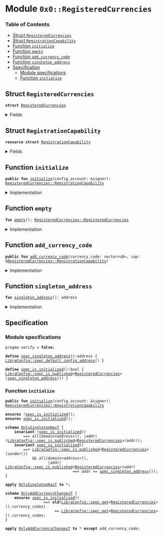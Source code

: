 
<a name="0x0_RegisteredCurrencies"></a>

# Module `0x0::RegisteredCurrencies`

### Table of Contents

-  [Struct `RegisteredCurrencies`](#0x0_RegisteredCurrencies_RegisteredCurrencies)
-  [Struct `RegistrationCapability`](#0x0_RegisteredCurrencies_RegistrationCapability)
-  [Function `initialize`](#0x0_RegisteredCurrencies_initialize)
-  [Function `empty`](#0x0_RegisteredCurrencies_empty)
-  [Function `add_currency_code`](#0x0_RegisteredCurrencies_add_currency_code)
-  [Function `singleton_address`](#0x0_RegisteredCurrencies_singleton_address)
-  [Specification](#0x0_RegisteredCurrencies_Specification)
    -  [Module specifications](#0x0_RegisteredCurrencies_@Module_specifications)
    -  [Function `initialize`](#0x0_RegisteredCurrencies_Specification_initialize)



<a name="0x0_RegisteredCurrencies_RegisteredCurrencies"></a>

## Struct `RegisteredCurrencies`



<pre><code><b>struct</b> <a href="#0x0_RegisteredCurrencies">RegisteredCurrencies</a>
</code></pre>



<details>
<summary>Fields</summary>


<dl>
<dt>

<code>currency_codes: vector&lt;vector&lt;u8&gt;&gt;</code>
</dt>
<dd>

</dd>
</dl>


</details>

<a name="0x0_RegisteredCurrencies_RegistrationCapability"></a>

## Struct `RegistrationCapability`



<pre><code><b>resource</b> <b>struct</b> <a href="#0x0_RegisteredCurrencies_RegistrationCapability">RegistrationCapability</a>
</code></pre>



<details>
<summary>Fields</summary>


<dl>
<dt>

<code>cap: <a href="LibraConfig.md#0x0_LibraConfig_ModifyConfigCapability">LibraConfig::ModifyConfigCapability</a>&lt;<a href="#0x0_RegisteredCurrencies_RegisteredCurrencies">RegisteredCurrencies::RegisteredCurrencies</a>&gt;</code>
</dt>
<dd>

</dd>
</dl>


</details>

<a name="0x0_RegisteredCurrencies_initialize"></a>

## Function `initialize`



<pre><code><b>public</b> <b>fun</b> <a href="#0x0_RegisteredCurrencies_initialize">initialize</a>(config_account: &signer): <a href="#0x0_RegisteredCurrencies_RegistrationCapability">RegisteredCurrencies::RegistrationCapability</a>
</code></pre>



<details>
<summary>Implementation</summary>


<pre><code><b>public</b> <b>fun</b> <a href="#0x0_RegisteredCurrencies_initialize">initialize</a>(config_account: &signer): <a href="#0x0_RegisteredCurrencies_RegistrationCapability">RegistrationCapability</a> {
    // enforce that this is only going <b>to</b> one specific address,
    Transaction::assert(
        <a href="Signer.md#0x0_Signer_address_of">Signer::address_of</a>(config_account) == <a href="LibraConfig.md#0x0_LibraConfig_default_config_address">LibraConfig::default_config_address</a>(),
        0
    );
    <b>let</b> cap = <a href="LibraConfig.md#0x0_LibraConfig_publish_new_config_with_capability">LibraConfig::publish_new_config_with_capability</a>(config_account, <a href="#0x0_RegisteredCurrencies_empty">empty</a>());

    <a href="#0x0_RegisteredCurrencies_RegistrationCapability">RegistrationCapability</a> { cap }
}
</code></pre>



</details>

<a name="0x0_RegisteredCurrencies_empty"></a>

## Function `empty`



<pre><code><b>fun</b> <a href="#0x0_RegisteredCurrencies_empty">empty</a>(): <a href="#0x0_RegisteredCurrencies_RegisteredCurrencies">RegisteredCurrencies::RegisteredCurrencies</a>
</code></pre>



<details>
<summary>Implementation</summary>


<pre><code><b>fun</b> <a href="#0x0_RegisteredCurrencies_empty">empty</a>(): <a href="#0x0_RegisteredCurrencies">RegisteredCurrencies</a> {
    <a href="#0x0_RegisteredCurrencies">RegisteredCurrencies</a> { currency_codes: <a href="Vector.md#0x0_Vector_empty">Vector::empty</a>() }
}
</code></pre>



</details>

<a name="0x0_RegisteredCurrencies_add_currency_code"></a>

## Function `add_currency_code`



<pre><code><b>public</b> <b>fun</b> <a href="#0x0_RegisteredCurrencies_add_currency_code">add_currency_code</a>(currency_code: vector&lt;u8&gt;, cap: &<a href="#0x0_RegisteredCurrencies_RegistrationCapability">RegisteredCurrencies::RegistrationCapability</a>)
</code></pre>



<details>
<summary>Implementation</summary>


<pre><code><b>public</b> <b>fun</b> <a href="#0x0_RegisteredCurrencies_add_currency_code">add_currency_code</a>(
    currency_code: vector&lt;u8&gt;,
    cap: &<a href="#0x0_RegisteredCurrencies_RegistrationCapability">RegistrationCapability</a>,
) {
    <b>let</b> config = <a href="LibraConfig.md#0x0_LibraConfig_get">LibraConfig::get</a>&lt;<a href="#0x0_RegisteredCurrencies">RegisteredCurrencies</a>&gt;();
    <a href="Vector.md#0x0_Vector_push_back">Vector::push_back</a>(&<b>mut</b> config.currency_codes, currency_code);
    <a href="LibraConfig.md#0x0_LibraConfig_set_with_capability">LibraConfig::set_with_capability</a>(&cap.cap, config);
}
</code></pre>



</details>

<a name="0x0_RegisteredCurrencies_singleton_address"></a>

## Function `singleton_address`



<pre><code><b>fun</b> <a href="#0x0_RegisteredCurrencies_singleton_address">singleton_address</a>(): address
</code></pre>



<details>
<summary>Implementation</summary>


<pre><code><b>fun</b> <a href="#0x0_RegisteredCurrencies_singleton_address">singleton_address</a>(): address {
    <a href="LibraConfig.md#0x0_LibraConfig_default_config_address">LibraConfig::default_config_address</a>()
}
</code></pre>



</details>

<a name="0x0_RegisteredCurrencies_Specification"></a>

## Specification


<a name="0x0_RegisteredCurrencies_@Module_specifications"></a>

### Module specifications



<pre><code>pragma verify = <b>false</b>;
<a name="0x0_RegisteredCurrencies_spec_singleton_address"></a>
<b>define</b> <a href="#0x0_RegisteredCurrencies_spec_singleton_address">spec_singleton_address</a>():address { <a href="LibraConfig.md#0x0_LibraConfig_spec_default_config_address">LibraConfig::spec_default_config_address</a>() }
<a name="0x0_RegisteredCurrencies_spec_is_initialized"></a>
<b>define</b> <a href="#0x0_RegisteredCurrencies_spec_is_initialized">spec_is_initialized</a>():bool { <a href="LibraConfig.md#0x0_LibraConfig_spec_is_published">LibraConfig::spec_is_published</a>&lt;<a href="#0x0_RegisteredCurrencies">RegisteredCurrencies</a>&gt;(<a href="#0x0_RegisteredCurrencies_spec_singleton_address">spec_singleton_address</a>()) }
</code></pre>



<a name="0x0_RegisteredCurrencies_Specification_initialize"></a>

### Function `initialize`


<pre><code><b>public</b> <b>fun</b> <a href="#0x0_RegisteredCurrencies_initialize">initialize</a>(config_account: &signer): <a href="#0x0_RegisteredCurrencies_RegistrationCapability">RegisteredCurrencies::RegistrationCapability</a>
</code></pre>




<pre><code><b>ensures</b> !<a href="#0x0_RegisteredCurrencies_spec_is_initialized">spec_is_initialized</a>();
<b>ensures</b> <a href="#0x0_RegisteredCurrencies_spec_is_initialized">spec_is_initialized</a>();
</code></pre>




<a name="0x0_RegisteredCurrencies_OnlySingletonHasT"></a>


<pre><code><b>schema</b> <a href="#0x0_RegisteredCurrencies_OnlySingletonHasT">OnlySingletonHasT</a> {
    <b>invariant</b> !<a href="#0x0_RegisteredCurrencies_spec_is_initialized">spec_is_initialized</a>()
        ==&gt; all(domain&lt;address&gt;(), |addr| !<a href="LibraConfig.md#0x0_LibraConfig_spec_is_published">LibraConfig::spec_is_published</a>&lt;<a href="#0x0_RegisteredCurrencies">RegisteredCurrencies</a>&gt;(addr));
    <b>invariant</b> <a href="#0x0_RegisteredCurrencies_spec_is_initialized">spec_is_initialized</a>()
        ==&gt; <a href="LibraConfig.md#0x0_LibraConfig_spec_is_published">LibraConfig::spec_is_published</a>&lt;<a href="#0x0_RegisteredCurrencies">RegisteredCurrencies</a>&gt;(sender())
            && all(domain&lt;address&gt;(),
                   |addr| <a href="LibraConfig.md#0x0_LibraConfig_spec_is_published">LibraConfig::spec_is_published</a>&lt;<a href="#0x0_RegisteredCurrencies">RegisteredCurrencies</a>&gt;(addr)
                              ==&gt; addr == <a href="#0x0_RegisteredCurrencies_spec_singleton_address">spec_singleton_address</a>());
}
</code></pre>




<pre><code><b>apply</b> <a href="#0x0_RegisteredCurrencies_OnlySingletonHasT">OnlySingletonHasT</a> <b>to</b> *;
</code></pre>




<a name="0x0_RegisteredCurrencies_OnlyAddCurrencyChangesT"></a>


<pre><code><b>schema</b> <a href="#0x0_RegisteredCurrencies_OnlyAddCurrencyChangesT">OnlyAddCurrencyChangesT</a> {
    <b>ensures</b> <a href="#0x0_RegisteredCurrencies_spec_is_initialized">spec_is_initialized</a>()
                 ==&gt; <b>old</b>(<a href="LibraConfig.md#0x0_LibraConfig_spec_get">LibraConfig::spec_get</a>&lt;<a href="#0x0_RegisteredCurrencies">RegisteredCurrencies</a>&gt;().currency_codes)
                      == <a href="LibraConfig.md#0x0_LibraConfig_spec_get">LibraConfig::spec_get</a>&lt;<a href="#0x0_RegisteredCurrencies">RegisteredCurrencies</a>&gt;().currency_codes;
}
</code></pre>




<pre><code><b>apply</b> <a href="#0x0_RegisteredCurrencies_OnlyAddCurrencyChangesT">OnlyAddCurrencyChangesT</a> <b>to</b> * <b>except</b> add_currency_code;
</code></pre>
